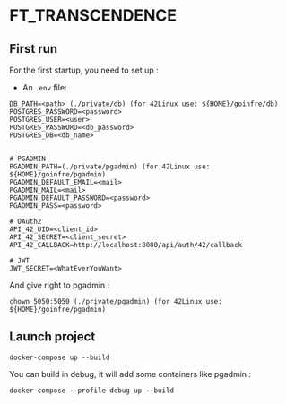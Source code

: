 # FT_TRANSCENDENCE

## First run

For the first startup, you need to set up :
- An `.env` file:

```
DB_PATH=<path> (./private/db) (for 42Linux use: ${HOME}/goinfre/db)
POSTGRES_PASSWORD=<password>
POSTGRES_USER=<user>
POSTGRES_PASSWORD=<db_password>
POSTGRES_DB=<db_name>


# PGADMIN
PGADMIN_PATH=(./private/pgadmin) (for 42Linux use: ${HOME}/goinfre/pgadmin)
PGADMIN_DEFAULT_EMAIL=<mail>
PGADMIN_MAIL=<mail>
PGADMIN_DEFAULT_PASSWORD=<password>
PGADMIN_PASS=<password>

# OAuth2
API_42_UID=<client_id>
API_42_SECRET=<client_secret>
API_42_CALLBACK=http://localhost:8080/api/auth/42/callback

# JWT
JWT_SECRET=<WhatEverYouWant>

```

And give right to pgadmin :
```
chown 5050:5050 (./private/pgadmin) (for 42Linux use: ${HOME}/goinfre/pgadmin)
```

## Launch project
```
docker-compose up --build
```

You can build in debug, it will add some containers like pgadmin :

```
docker-compose --profile debug up --build
```
